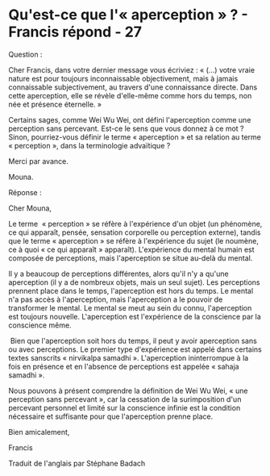 # Qu'est-ce que l'« aperception » ? - Francis répond - 27

Question :

Cher Francis, dans votre dernier message vous &eacute;criviez : &laquo; (...) votre vraie nature est pour toujours inconnaissable objectivement, mais &agrave; jamais connaissable subjectivement, au travers d'une connaissance directe. Dans cette aperception, elle se r&eacute;v&egrave;le d'elle-m&ecirc;me comme hors du temps, non n&eacute;e et pr&eacute;sence &eacute;ternelle. &raquo;

Certains sages, comme Wei Wu Wei, ont d&eacute;fini l'aperception comme une perception sans percevant. Est-ce le sens que vous donnez &agrave; ce mot ? Sinon, pourriez-vous d&eacute;finir le terme &laquo; aperception &raquo; et sa relation au terme &laquo; perception &raquo;, dans la terminologie adva&iuml;tique ?

Merci par avance.

Mouna.

R&eacute;ponse :

Cher Mouna,

Le terme&nbsp; &laquo; perception &raquo; se r&eacute;f&egrave;re &agrave; l'exp&eacute;rience d'un objet (un ph&eacute;nom&egrave;ne, ce qui appara&icirc;t, pens&eacute;e, sensation corporelle ou perception externe), tandis que le terme &laquo; aperception &raquo; se r&eacute;f&egrave;re &agrave; l'exp&eacute;rience du sujet (le noum&egrave;ne, ce &agrave; quoi &laquo; ce qui appara&icirc;t &raquo; appara&icirc;t). L'exp&eacute;rience du mental humain est compos&eacute;e de perceptions, mais l'aperception se situe au-del&agrave; du mental.

Il y a beaucoup de perceptions diff&eacute;rentes, alors qu'il n'y a qu'une aperception (il y a de nombreux objets, mais un seul sujet). Les perceptions prennent place dans le temps, l'aperception est hors du temps. Le mental n'a pas acc&egrave;s &agrave; l'aperception, mais l'aperception a le pouvoir de transformer le mental. Le mental se meut au sein du connu, l'aperception est toujours nouvelle. L'aperception est l'exp&eacute;rience de la conscience par la conscience m&ecirc;me.

&nbsp;Bien que l'aperception soit hors du temps, il peut y avoir aperception sans ou avec perceptions. Le premier type d'exp&eacute;rience est appel&eacute; dans certains textes sanscrits &laquo; nirvikalpa samadhi &raquo;. L'aperception ininterrompue &agrave; la fois en pr&eacute;sence et en l'absence de perceptions est appel&eacute;e &laquo; sahaja samadhi &raquo;.

Nous pouvons &agrave; pr&eacute;sent comprendre la d&eacute;finition de Wei Wu Wei, &laquo; une perception sans percevant &raquo;, car la cessation de la surimposition d'un percevant personnel et limit&eacute; sur la conscience infinie est la condition n&eacute;cessaire et suffisante pour que l'aperception prenne place.

Bien amicalement,

Francis

Traduit de l'anglais par St&eacute;phane Badach &nbsp;

